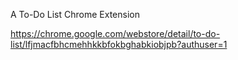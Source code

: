 A To-Do List Chrome Extension

https://chrome.google.com/webstore/detail/to-do-list/lfjmacfbhcmehhkkbfokbghabkiobjpb?authuser=1
